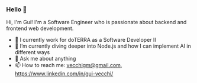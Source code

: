 ### Hello 👋

Hi, I'm Gui! I'm a Software Engineer who is passionate about backend and frontend web development.

- 🔭 I currently work for doTERRA as a Software Developer II
- 🌱 I’m currently diving deeper into Node.js and how I can implement AI in different ways
- 💬 Ask me about anything
- 📫 How to reach me: vecchigm@gmail.com, https://www.linkedin.com/in/gui-vecchi/
